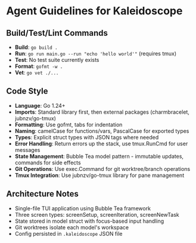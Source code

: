 # Agent Guidelines for Kaleidoscope

## Build/Test/Lint Commands
- **Build**: `go build .`
- **Run**: `go run main.go --run "echo 'hello world'"` (requires tmux)
- **Test**: No test suite currently exists
- **Format**: `gofmt -w .`
- **Vet**: `go vet ./...`

## Code Style
- **Language**: Go 1.24+
- **Imports**: Standard library first, then external packages (charmbracelet, jubnzv/go-tmux)
- **Formatting**: Use gofmt, tabs for indentation
- **Naming**: camelCase for functions/vars, PascalCase for exported types
- **Types**: Explicit struct types with JSON tags where needed
- **Error Handling**: Return errors up the stack, use tmux.RunCmd for user messages
- **State Management**: Bubble Tea model pattern - immutable updates, commands for side effects
- **Git Operations**: Use exec.Command for git worktree/branch operations
- **Tmux Integration**: Use jubnzv/go-tmux library for pane management

## Architecture Notes
- Single-file TUI application using Bubble Tea framework
- Three screen types: screenSetup, screenIteration, screenNewTask
- State stored in model struct with focus-based input handling
- Git worktrees isolate each model's workspace
- Config persisted in `.kaleidoscope` JSON file
